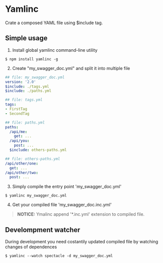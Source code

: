 # Yamlinc
Crate a composed YAML file using $include tag. 

## Simple usage

1. Install global yamlinc command-line utility
```
$ npm install yamlinc -g
```

2. Create "my_swagger_doc.yml" and split it into multiple file  
```yaml
## file: my_swagger_doc.yml
version: '2.0'
$include: ./tags.yml
$include: ./paths.yml
```
```yaml
## file: tags.yml
tags:
- FirstTag
- SecondTag
```
```yaml
## file: paths.yml
paths:
  /api/me:
    get: ...      
  /api/you:
    post: ...
  $include: others-paths.yml
```
```yaml
## file: others-paths.yml
/api/other/one:
  get: ...      
/api/other/two:
  post: ...
```

3. Simply compile the entry point 'my_swagger_doc.yml'
```
$ yamlinc my_swagger_doc.yml
```

4. Get your compiled file 'my_swagger_doc.inc.yml'
> **NOTICE:** Ymalinc append '*.inc.yml' extension to compiled file.

## Develompment watcher
During development you need costantily updated compiled file by watching changes of dependences

```
$ yamlinc --watch spectacle -d my_swagger_doc.yml
```






